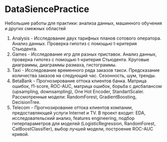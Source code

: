 # DataSiencePractice
Небольшие работы для практики: анализа данных, машинного обучения и других смежных областей
1. Analysis - Исследование двух тарифных планов сотового оператора. Анализ данных. Проверка гипотиз с помощью t-критерия Стьюдента.
2. Games - Исследование игр для разных приставок. Анализ данных, проверка гипотез с помощью t-критерия Стьюдента. Круговые диаграммы, диаграммы размаха, гистограммы.
3. Taxi - Исследование временного ряда заказов такси. Предсказание количества заказов на следующий час. Сезонность, шум, тренды.
4. BetaBank - Прогнозирование оттока клиентов банка. Матрица ошибок, f1-score, ROC-AUC, матрица ошибок, борьба с дисбалансом (upsampling, downsampling), One Hot Encoder, StandartScaler. Рассмотренные модели: RandomForest, GradientBoosting, DecisionTree.
5. Telecom - Прогнозирование оттока клиентов компании, предоставляющей услуги Internet и TV. В проект входит: EDA, исследовательский анализ, features engineering, подбор гиперпараметров для моделей (LogisticRegression, RandomForest, CatBoostClassifier), выбор лучшей модели, построение ROC-AUC кривой.
